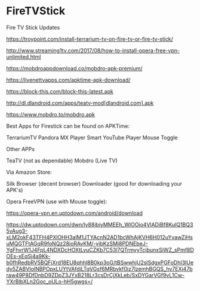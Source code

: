 # FireTVStick
Fire TV Stick Updates

https://troypoint.com/install-terrarium-tv-on-fire-tv-or-fire-tv-stick/

http://www.streaming1tv.com/2017/08/how-to-install-opera-free-vpn-unlimited.html

https://mobdroappdownload.co/mobdro-apk-premium/

https://livenettvapps.com/apktime-apk-download/

https://block-this.com/block-this-latest.apk

http://dl.dlandroid.com/apps/teatv-mod[dlandroid.com].apk

https://www.mobdro.to/mobdro.apk

Best Apps for Firestick can be found on APKTime:

TerrariumTV
Pandora
MX Player
Smart YouTube Player
Mouse Toggle

Other APPs

TeaTV (not as dependable)
Mobdro (Live TV)

Via Amazon Store:

Silk Browser (decent browser)
Downloader (good for downloading your APK's)

Opera FreeVPN (use with Mouse toggle):

https://opera-vpn.en.uptodown.com/android/download

https://dw.uptodown.com/dwn/ly88jbiyMMEEh_WlOOio4VlADiBf8KulQ1BQ35vAug3-xLM2okF43TFH4PXlOHH3alM1JTYAcnN2AD1bcWhAjKVH6H012uYvawZiHsuMQGTFtAGqR9foNQz28ioRAvKM/-vibKzSMj8PDNEbeJ-YgFhvrW1J4FpL4NDXDcHOXtLvuCZKb7C53l7QTrmyyTcjbunxSiWZ_sPmf8DOEs-xEqSj4a9Kk-b0fhRedbRV5BQFiXrd18EU8qhhl8B0kp3oG/tBSwwhjU2slSdgxPGFoDhI3IUedy5ZABVIolNBPOpxLUYtVAfdiLTqVGsf6MRbvkf0iz7lzemhBGQS_hv7EXj47braw49P8DfDnbD9ZDpZ3JYxB218Lr3csDrCjXkLeb/SxDYGarVGf9vL1Cw-YXrBlbXLn2Goc_oULo-hH5gwgs=/
